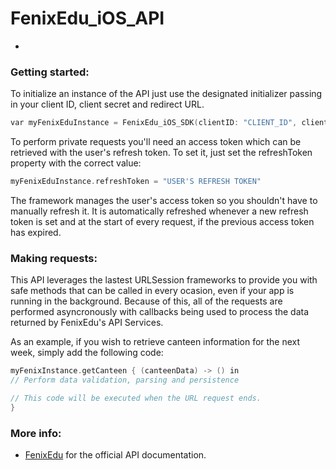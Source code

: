 # FenixEdu_iOS_API


 * 

### Getting started:

To initialize an instance of the API just use the designated initializer passing in your client ID, client secret and redirect URL.

```objective-c
var myFenixEduInstance = FenixEdu_iOS_SDK(clientID: "CLIENT_ID", clientSecret: "CLIENT_SECRET", redirectURL: "REDIRECT_URL")
```

To perform private requests you'll need an access token which can be retrieved with the user's refresh token. To set it, just set the refreshToken property with the correct value:

```objective-c
myFenixEduInstance.refreshToken = "USER'S REFRESH TOKEN"
```

The framework manages the user's access token so you shouldn't have to manually refresh it. It is automatically refreshed whenever a new refresh token is set and at the start of every request, if the previous access token has expired.

### Making requests:

This API leverages the lastest URLSession frameworks to provide you with safe methods that can be called in every ocasion, even if your app is running in the background. Because of this, all of the requests are performed asyncronously with callbacks being used to process the data returned by FenixEdu's API Services.

As an example, if you wish to retrieve canteen information for the next week, simply add the following code:

```objective-c
myFenixInstance.getCanteen { (canteenData) -> () in 
// Perform data validation, parsing and persistence 

// This code will be executed when the URL request ends.
}
```


### More info:

 * [FenixEdu](https://fenixedu.org/) for the official API documentation.